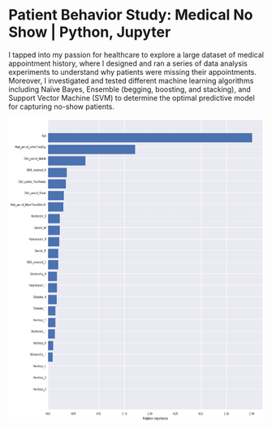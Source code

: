# Patient Behavior Study: Medical No Show | Python, Jupyter
I tapped into my passion for healthcare to explore a large dataset of medical appointment history, where I designed and ran a series of data analysis experiments to understand why patients were missing their appointments. Moreover, I investigated and tested different machine learning algorithms including Naïve Bayes, Ensemble (begging, boosting, and stacking), and Support Vector Machine (SVM) to determine the optimal predictive model for capturing no-show patients.

<p align="left">
  <img width="800" height="600" src="/featureimportance.PNG">
</p>
